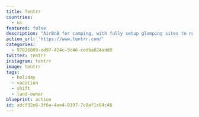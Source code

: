 ```yaml
---
title: Tentrr
countries:
  - us
featured: false
description: "AirBnB for camping, with fully setup glamping sites to natural land where you bring your own gear. Land conservation is expensive. With Tentrr Landtrust, your qualifying trust can receive a professionally installed, fully equipped signature campsite. It's an instant revenue generator for your conservation efforts."
action_url: 'https://www.tentrr.com/'
categories:
  - 97826809-ed97-424c-9c46-cedba824add8
twitter: tentrr
instagram: tentrr
image: tentrr
tags:
  - holiday
  - vacation
  - shift
  - land-owner
blueprint: action
id: adcf32e6-3f6a-4ae4-8197-7c8af1c84c46
---
```

